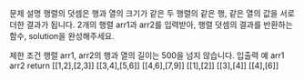 문제 설명
행렬의 덧셈은 행과 열의 크기가 같은 두 행렬의 같은 행, 같은 열의 값을 서로 더한 결과가 됩니다. 2개의 행렬 arr1과 arr2를 입력받아, 행렬 덧셈의 결과를 반환하는 함수, solution을 완성해주세요.

제한 조건
행렬 arr1, arr2의 행과 열의 길이는 500을 넘지 않습니다.
입출력 예
arr1	arr2	return
[[1,2],[2,3]]	[[3,4],[5,6]]	[[4,6],[7,9]]
[[1],[2]]	[[3],[4]]	[[4],[6]]
